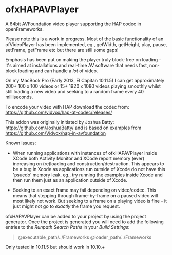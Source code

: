 # ofxHAPAVPlayer

A 64bit AVFoundation video player supporting the HAP codec in openFrameworks.

Please note this is a work in progress. Most of the basic functionality of an ofVideoPlayer has been implemented, eg., getWidth, getHeight, play, pause, setFrame, getFrame etc but there are still some gaps!

Emphasis has been put on making the player truly block-free on loading - it's aimed at installations and real-time AV software that needs fast, non-block loading and can handle a *lot* of video.

On my MacBook Pro (Early 2013, El Capitan 10.11.5) I can get approximately 200+ 100 x 100 videos or 15+ 1920 x 1080 videos playing smoothly whilst still loading a new video and seeking to a random frame every 40 milliseconds.

To encode your video with HAP download the codec from: https://github.com/vidvox/hap-qt-codec/releases/

This addon was originally initiated by Joshua Batty: https://github.com/JoshuaBatty/ and is based on examples from https://github.com/Vidvox/hap-in-avfoundation

Known issues:

* When running applications with instances of ofxHAPAVPlayer inside XCode both Activity Monitor and XCode report memory (ever) increasing on (re)loading and construction/destruction. This appears to be a bug in Xcode as applications run outside of Xcode do not have this 'psuedo' memory leak. eg., try running the examples inside Xcode and then run them just as an application outside of Xcode.

* Seeking to an exact frame may fail depending on video/codec. This means that stepping through frame-by-frame on a paused video will most likely not work. But seeking to a frame on a playing video is fine - it just might not go to *exactly* the frame you request.

ofxHAPAVPlayer can be added to your project by using the project generator.
Once the project is generated you will need to add the following entries to the *Runpath Search Paths* in your *Build Settings*:

> @executable_path/../Frameworks
> @loader_path/../Frameworks

Only tested in 10.11.5 but should work in 10.10.+
